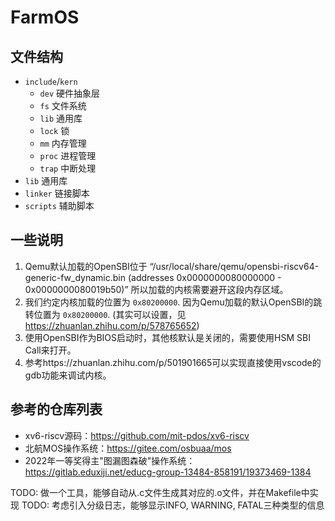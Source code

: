# FarmOS

## 文件结构

- `include`/`kern`
    - `dev` 硬件抽象层
    - `fs` 文件系统
    - `lib` 通用库
    - `lock` 锁
    - `mm` 内存管理
    - `proc` 进程管理
    - `trap` 中断处理
- `lib` 通用库
- `linker` 链接脚本
- `scripts` 辅助脚本


## 一些说明
1. Qemu默认加载的OpenSBI位于
    “/usr/local/share/qemu/opensbi-riscv64-generic-fw_dynamic.bin (addresses 0x0000000080000000 - 0x0000000080019b50)”
    所以加载的内核需要避开这段内存区域。
2. 我们约定内核加载的位置为 `0x80200000`. 因为Qemu加载的默认OpenSBI的跳转位置为 `0x80200000`.
    (其实可以设置，见 https://zhuanlan.zhihu.com/p/578765652)
3. 使用OpenSBI作为BIOS启动时，其他核默认是关闭的，需要使用HSM SBI Call来打开。
4. 参考https://zhuanlan.zhihu.com/p/501901665可以实现直接使用vscode的gdb功能来调试内核。

## 参考的仓库列表

* xv6-riscv源码：https://github.com/mit-pdos/xv6-riscv
* 北航MOS操作系统：https://gitee.com/osbuaa/mos
* 2022年一等奖得主"图漏图森破"操作系统：https://gitlab.eduxiji.net/educg-group-13484-858191/19373469-1384

TODO: 做一个工具，能够自动从.c文件生成其对应的.o文件，并在Makefile中实现
TODO: 考虑引入分级日志，能够显示INFO, WARNING, FATAL三种类型的信息
